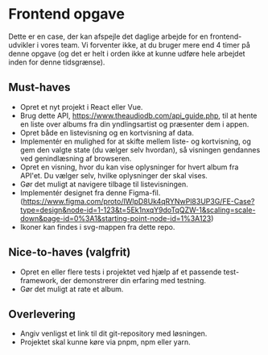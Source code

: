 # Frontend opgave
Dette er en case, der kan afspejle det daglige arbejde for en frontend-udvikler i vores team. Vi forventer ikke, at du bruger mere end 4 timer på denne opgave (og det er helt i orden ikke at kunne udføre hele arbejdet inden for denne tidsgrænse).  

## Must-haves
- Opret et nyt projekt i React eller Vue.
- Brug dette API, https://www.theaudiodb.com/api_guide.php, til at hente en liste over albums fra din yndlingsartist og præsenter dem i appen.
- Opret både en listevisning og en kortvisning af data.
- Implementér en mulighed for at skifte mellem liste- og kortvisning, og gem den valgte state (du vælger selv hvordan), så visningen gendannes ved genindlæsning af browseren.
- Opret en visning, hvor du kan vise oplysninger for hvert album fra API'et. Du vælger selv, hvilke oplysninger der skal vises.
- Gør det muligt at navigere tilbage til listevisningen.
- Implementér designet fra denne Figma-fil. (https://www.figma.com/proto/IWlpD8Uk4qRYNwPl83UP3G/FE-Case?type=design&node-id=1-123&t=5Ek1nxqY9doTqQZW-1&scaling=scale-down&page-id=0%3A1&starting-point-node-id=1%3A123)
- Ikoner kan findes i svg-mappen fra dette repo.

## Nice-to-haves (valgfrit)
- Opret en eller flere tests i projektet ved hjælp af et passende test-framework, der demonstrerer din erfaring med testning.  
- Gør det muligt at rate et album.

## Overlevering 
- Angiv venligst et link til dit git-repository med løsningen.  
- Projektet skal kunne køre via pnpm, npm eller yarn.  
